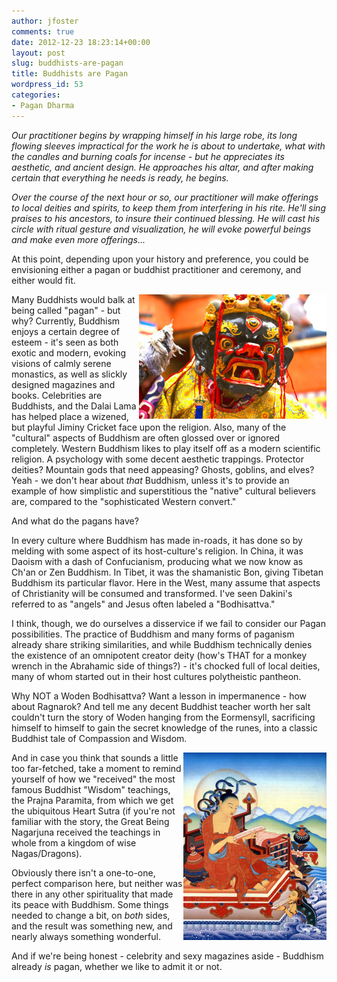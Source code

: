 ```yaml
---
author: jfoster
comments: true
date: 2012-12-23 18:23:14+00:00
layout: post
slug: buddhists-are-pagan
title: Buddhists are Pagan
wordpress_id: 53
categories:
- Pagan Dharma
---
```


_Our practitioner begins by wrapping himself in his large robe, its long flowing sleeves impractical for the work he is about to undertake, what with the candles and burning coals for incense - but he appreciates its aesthetic, and ancient design. He approaches his altar, and after making certain that everything he needs is ready, he begins._

_Over the course of the next hour or so, our practitioner will make offerings to local deities and spirits, to keep them from interfering in his rite. He'll sing praises to his ancestors, to insure their continued blessing. He will cast his circle with ritual gesture and visualization, he will evoke powerful beings and make even more offerings..._

At this point, depending upon your history and preference, you could be envisioning either a pagan or buddhist practitioner and ceremony, and either would fit.

<img src="/images/7665372_orig-300x199.jpg" align="right">Many Buddhists would balk at being called "pagan" - but why? Currently, Buddhism enjoys a certain degree of esteem - it's seen as both exotic and modern, evoking visions of calmly serene monastics, as well as slickly designed magazines and books. Celebrities are Buddhists, and the Dalai Lama has helped place a wizened, but playful Jiminy Cricket face upon the religion. Also, many of the "cultural" aspects of Buddhism are often glossed over or ignored completely. Western Buddhism likes to play itself off as a modern scientific religion. A psychology with some decent aesthetic trappings. Protector deities? Mountain gods that need appeasing? Ghosts, goblins, and elves? Yeah - we don't hear about _that_ Buddhism, unless it's to provide an example of how simplistic and superstitious the "native" cultural believers are, compared to the "sophisticated Western convert."

And what do the pagans have?

In every culture where Buddhism has made in-roads, it has done so by melding with some aspect of its host-culture's religion. In China, it was Daoism with a dash of Confucianism, producing what we now know as Ch'an or Zen Buddhism. In Tibet, it was the shamanistic Bon, giving Tibetan Buddhism its particular flavor. Here in the West, many assume that aspects of Christianity will be consumed and transformed. I've seen Dakini's referred to as "angels" and Jesus often labeled a "Bodhisattva."

I think, though, we do ourselves a disservice if we fail to consider our Pagan possibilities. The practice of Buddhism and many forms of paganism already share striking similarities, and while Buddhism technically denies the existence of an omnipotent creator deity (how's THAT for a monkey wrench in the Abrahamic side of things?) - it's chocked full of local deities, many of whom started out in their host cultures polytheistic pantheon.

Why NOT a Woden Bodhisattva? Want a lesson in impermanence - how about Ragnarok? And tell me any decent Buddhist teacher worth her salt couldn't turn the story of Woden hanging from the Eormensyll, sacrificing himself to himself to gain the secret knowledge of the runes, into a classic Buddhist tale of Compassion and Wisdom.

<img src="/images/nagarjuna-229x300.jpg" align="right">And in case you think that sounds a little too far-fetched, take a moment to remind yourself of how we "received" the most famous Buddhist "Wisdom" teachings, the Prajna Paramita, from which we get the ubiquitous Heart Sutra (if you're not familiar with the story, the Great Being Nagarjuna received the teachings in whole from a kingdom of wise Nagas/Dragons).

Obviously there isn't a one-to-one, perfect comparison here, but neither was there in any other spirituality that made its peace with Buddhism. Some things needed to change a bit, on _both_ sides, and the result was something new, and nearly always something wonderful.

And if we're being honest - celebrity and sexy magazines aside - Buddhism already _is_ pagan, whether we like to admit it or not.
